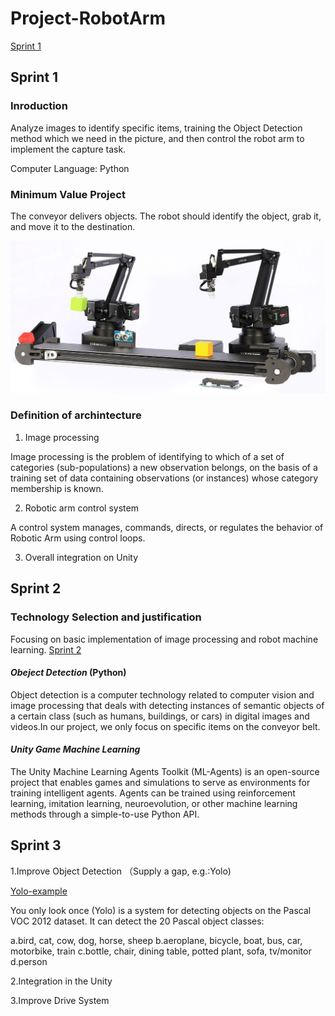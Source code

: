 # Project-RobotArm

[Sprint 1](https://github.com/lijinlunbeng/Project-RobotArm-/tree/main/Sprint%201)

## Sprint 1

### Inroduction

Analyze images to identify specific items, training the Object Detection method which we need in the picture, and then control the robot arm to implement the capture task.

Computer Language: Python


### Minimum Value Project

The conveyor delivers objects. The robot should identify the object, grab it, and move it to the destination.

![Robot Arm](https://github.com/lijinlunbeng/Project-RobotArm-/blob/main/images/robotarm.jpg)

### Definition of archintecture

1. Image processing

Image processing is the problem of identifying to which of a set of categories (sub-populations) a new observation belongs, on the basis of a training set of data containing observations (or instances) whose category membership is known.

2. Robotic arm control system

A control system manages, commands, directs, or regulates the behavior of Robotic Arm using control loops.

3. Overall integration on Unity




## Sprint 2

### Technology Selection and justification

Focusing on basic implementation of image processing and robot machine learning. [Sprint 2](https://github.com/lijinlunbeng/Project-RobotArm-/tree/main/Sprint%202)

#### *Obeject Detection* (Python)

Object detection is a computer technology related to computer vision and image processing that deals with detecting instances of semantic objects of a certain class (such as humans, buildings, or cars) in digital images and videos.In our project, we only focus on specific items on the conveyor belt.

#### *Unity Game Machine Learning*

The Unity Machine Learning Agents Toolkit (ML-Agents) is an open-source project that enables games and simulations to serve as environments for training intelligent agents. Agents can be trained using reinforcement learning, imitation learning, neuroevolution, or other machine learning methods through a simple-to-use Python API.



## Sprint 3
1.Improve Object Detection （Supply a gap, e.g.:Yolo)

[Yolo-example](https://www.youtube.com/watch?v=4eIBisqx9_g)

You only look once (Yolo) is a system for detecting objects on the Pascal VOC 2012 dataset. It can detect the 20 Pascal object classes:

  a.bird, cat, cow, dog, horse, sheep
  b.aeroplane, bicycle, boat, bus, car, motorbike, train
  c.bottle, chair, dining table, potted plant, sofa, tv/monitor
  d.person

2.Integration in the Unity

3.Improve Drive System
